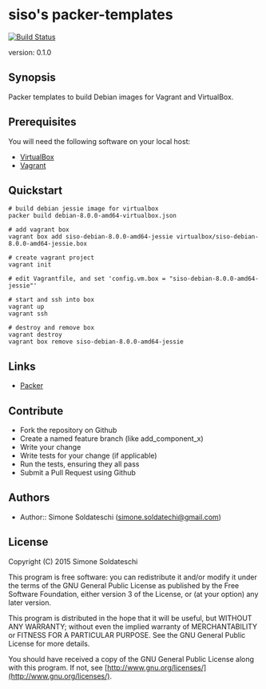 # siso's packer-templates

[![Build Status](https://travis-ci.org/siso/packer-templates.png)](https://travis-ci.org/siso/packer-templates)

version: 0.1.0

## Synopsis

Packer templates to build Debian images for Vagrant and VirtualBox.

## Prerequisites
You will need the following software on your local host:
- [VirtualBox](https://www.virtualbox.org/wiki/Downloads)
- [Vagrant](http://www.vagrantup.com/downloads.html)

## Quickstart

```shell
# build debian jessie image for virtualbox
packer build debian-8.0.0-amd64-virtualbox.json

# add vagrant box
vagrant box add siso-debian-8.0.0-amd64-jessie virtualbox/siso-debian-8.0.0-amd64-jessie.box

# create vagrant project
vagrant init

# edit Vagrantfile, and set 'config.vm.box = "siso-debian-8.0.0-amd64-jessie"'

# start and ssh into box
vagrant up
vagrant ssh

# destroy and remove box
vagrant destroy
vagrant box remove siso-debian-8.0.0-amd64-jessie
```

## Links

- [Packer](https://www.packer.io/)

## Contribute

- Fork the repository on Github
- Create a named feature branch (like add_component_x)
- Write your change
- Write tests for your change (if applicable)
- Run the tests, ensuring they all pass
- Submit a Pull Request using Github

## Authors

- Author:: Simone Soldateschi (simone.soldatechi@gmail.com)

## License

Copyright (C) 2015 Simone Soldateschi

This program is free software: you can redistribute it and/or modify it under the terms of the GNU General Public License as published by the Free Software Foundation, either version 3 of the License, or (at your option) any later version.

This program is distributed in the hope that it will be useful, but WITHOUT ANY WARRANTY; without even the implied warranty of MERCHANTABILITY or FITNESS FOR A PARTICULAR PURPOSE. See the GNU General Public License for more details.

You should have received a copy of the GNU General Public License along with this program. If not, see [http://www.gnu.org/licenses/](http://www.gnu.org/licenses/).
